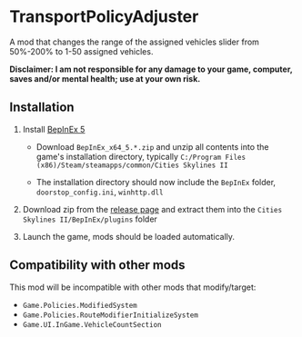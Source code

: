 # TransportPolicyAdjuster
A mod that changes the range of the assigned vehicles slider from 50%-200% to 1-50 assigned vehicles.

**Disclaimer: I am not responsible for any damage to your game, computer, saves and/or mental health; use at your own risk.**

## Installation

1. Install [BepInEx 5](https://github.com/BepInEx/BepInEx/releases)

   * Download `BepInEx_x64_5.*.zip` and unzip all contents into the game's installation directory, typically `C:/Program Files (x86)/Steam/steamapps/common/Cities Skylines II`

   * The installation directory should now include the `BepInEx` folder, `doorstop_config.ini`, `winhttp.dll`

2. Download zip from the [release page](https://github.com/SonnyX/CS2-TransportPolicyAdjuster/releases) and extract them into the `Cities Skylines II/BepInEx/plugins` folder

3. Launch the game, mods should be loaded automatically.

## Compatibility with other mods
This mod will be incompatible with other mods that modify/target:
 - `Game.Policies.ModifiedSystem`
 - `Game.Policies.RouteModifierInitializeSystem`
 - `Game.UI.InGame.VehicleCountSection`
